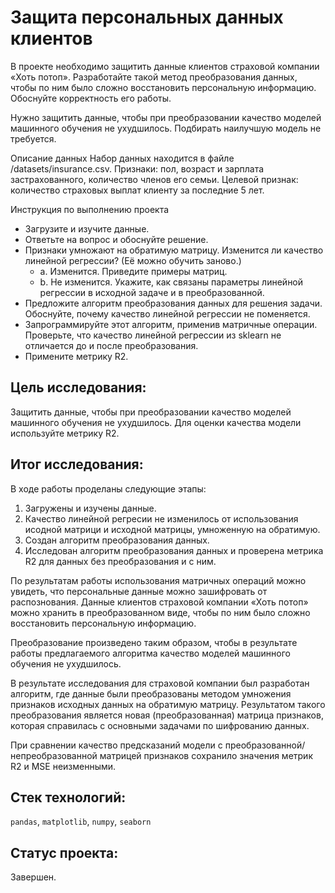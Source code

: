 # Защита персональных данных клиентов

В проекте необходимо защитить данные клиентов страховой компании «Хоть потоп». Разработайте такой метод преобразования данных, чтобы по ним было сложно восстановить персональную информацию. Обоснуйте корректность его работы.

Нужно защитить данные, чтобы при преобразовании качество моделей машинного обучения не ухудшилось. Подбирать наилучшую модель не требуется.

Описание данных
Набор данных находится в файле /datasets/insurance.csv.
Признаки: пол, возраст и зарплата застрахованного, количество членов его семьи.
Целевой признак: количество страховых выплат клиенту за последние 5 лет.

Инструкция по выполнению проекта
- Загрузите и изучите данные.
- Ответьте на вопрос и обоснуйте решение. 
-  Признаки умножают на обратимую матрицу. Изменится ли качество линейной регрессии? (Её можно обучить заново.)
   - a. Изменится. Приведите примеры матриц.
   - b. Не изменится. Укажите, как связаны параметры линейной регрессии в исходной задаче и в преобразованной.
- Предложите алгоритм преобразования данных для решения задачи. Обоснуйте, почему качество линейной регрессии не поменяется.
- Запрограммируйте этот алгоритм, применив матричные операции. Проверьте, что качество линейной регрессии из sklearn не отличается до и после преобразования. 
- Примените метрику R2.

## Цель исследования:

Защитить данные, чтобы при преобразовании качество моделей машинного обучения не ухудшилось. Для оценки качества модели используйте метрику R2.

## Итог исследования:

В ходе работы проделаны следующие этапы:

1. Загружены и изучены данные.
2. Качество линейной регресии не изменилось от использования исодной матрици и исходной матрицы, умноженную на обратимую.
3. Создан алгоритм преобразования данных.
4. Исследован алгоритм преобразования данных и проверена метрика R2 для данных без преобразования и с ним.

По результатам работы использования матричных операций можно увидеть, что персональные данные можно зашифровать от распознования. Данные клиентов страховой компании «Хоть потоп» можно хранить в преобразованном виде, чтобы по ним было сложно восстановить персональную информацию.

Преобразование произведено таким образом, чтобы в результате работы предлагаемого алгоритма качество моделей машинного обучения не ухудшилось.

В результате исследования для страховой компании был разработан алгоритм, где данные были преобразованы методом умножения признаков исходных данных на обратимую матрицу. Результатом такого преобразования является новая (преобразованная) матрица признаков, которая справилась с основными задачами по шифрованию данных.

При сравнении качество предсказаний модели с преобразованной/непреобразованной матрицей признаков сохранило значения метрик R2 и MSE неизменными.


## Стек технологий:

`pandas`, `matplotlib`, `numpy`, `seaborn`

## Статус проекта:

Завершен.
